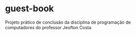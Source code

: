 # guest-book
Projeto prático de conclusão da disciplina de programação de computadores do professor Jeofton Costa
